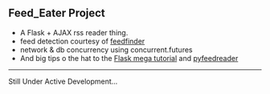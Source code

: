 Feed_Eater Project
-------------------
- A Flask + AJAX rss reader thing.
- feed detection courtesy of <a href='http://www.aaronsw.com/2002/feedfinder/'>feedfinder</a>
- network & db concurrency using concurrent.futures
- And big tips o the hat to the <a href='http://blog.miguelgrinberg.com/post/the-flask-mega-tutorial-part-i-hello-world'>Flask mega tutorial</a>
and <a href='https://github.com/DownGoat/PyFeedReader'>pyfeedreader</a>

---
Still Under Active Development...